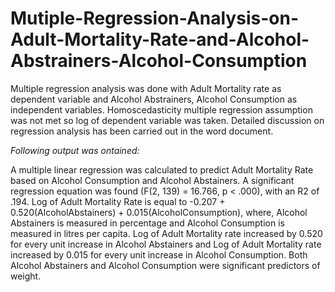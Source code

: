 # Mutiple-Regression-Analysis-on-Adult-Mortality-Rate-and-Alcohol-Abstrainers-Alcohol-Consumption
Multiple regression analysis was done with Adult Mortality rate as dependent variable and Alcohol Abstrainers, Alcohol Consumption as independent variables.
Homoscedasticity multiple regression assumption was not met so log of dependent variable was taken. Detailed discussion on regression analysis has been
carried out in the word document.

*Following output was ontained:*

A multiple linear regression was calculated to predict Adult Mortality Rate based on Alcohol Consumption and Alcohol Abstainers. A significant regression equation was found (F(2, 139) = 16.766, p < .000), with an R2 of .194. Log of Adult Mortality Rate is equal to -0.207 + 0.520(AlcoholAbstainers) + 0.015(AlcoholConsumption), where, Alcohol Abstainers is measured in percentage and Alcohol Consumption is measured in litres per capita. Log of Adult Mortality rate increased by 0.520 for every unit increase in Alcohol Abstainers and Log of Adult Mortality rate increased by 0.015 for every unit increase in Alcohol Consumption. Both Alcohol Abstainers and Alcohol Consumption were significant predictors of weight.
